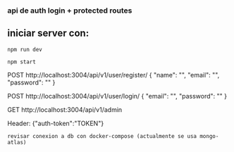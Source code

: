 ### api de auth login + protected routes

## iniciar server con:
 `npm run dev`

 `npm start`



POST
http://localhost:3004/api/v1/user/register/
{
    "name": "",
    "email": "",
    "password": ""
}

POST
http://localhost:3004/api/v1/user/login/
{
    "email": "",
    "password": ""
}

GET
http://localhost:3004/api/v1/admin

Header: {"auth-token":"TOKEN"}

`revisar conexion a db con docker-compose (actualmente se usa mongo-atlas)`